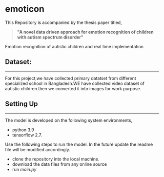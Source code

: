 # emoticon

<p> This Repository is accompanied by the  thesis paper titled, </p>

> <b>"A novel data driven approach for emotion recognition of children with autism spectrum disorder" </b>

<p>Emotion recognition of autistic children and real time implementation</p>


## Dataset:
***
<p> For this project,we have collected primary datatset from different specialized school in Bangladesh.WE have collected video dataset of autistic children.then we converted it into images for work purpose.  </p>

## Setting Up
***
The model is developed on the following system environments,
- python 3.9
- tensorflow 2.7.

Use the following steps to run the model. In the future update the readme file will be modified accordingly.
- clone the repository into the local machine.
- download the data files from any online source
- run *main.py*





